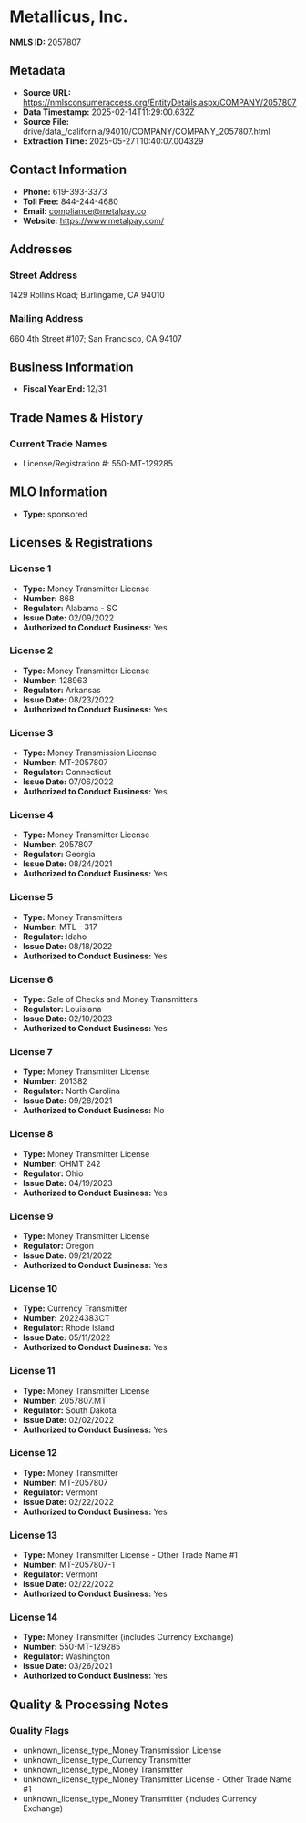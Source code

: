 # Metallicus, Inc.

**NMLS ID:** 2057807

## Metadata
- **Source URL:** https://nmlsconsumeraccess.org/EntityDetails.aspx/COMPANY/2057807
- **Data Timestamp:** 2025-02-14T11:29:00.632Z
- **Source File:** drive/data_/california/94010/COMPANY/COMPANY_2057807.html
- **Extraction Time:** 2025-05-27T10:40:07.004329

## Contact Information
- **Phone:** 619-393-3373
- **Toll Free:** 844-244-4680
- **Email:** compliance@metalpay.co
- **Website:** https://www.metalpay.com/

## Addresses
### Street Address
1429 Rollins Road; Burlingame, CA 94010

### Mailing Address
660 4th Street #107; San Francisco, CA 94107

## Business Information
- **Fiscal Year End:** 12/31

## Trade Names & History
### Current Trade Names
- License/Registration #: 550-MT-129285

## MLO Information
- **Type:** sponsored

## Licenses & Registrations

### License 1
- **Type:** Money Transmitter License
- **Number:** 868
- **Regulator:** Alabama - SC
- **Issue Date:** 02/09/2022
- **Authorized to Conduct Business:** Yes

### License 2
- **Type:** Money Transmitter License
- **Number:** 128963
- **Regulator:** Arkansas
- **Issue Date:** 08/23/2022
- **Authorized to Conduct Business:** Yes

### License 3
- **Type:** Money Transmission License
- **Number:** MT-2057807
- **Regulator:** Connecticut
- **Issue Date:** 07/06/2022
- **Authorized to Conduct Business:** Yes

### License 4
- **Type:** Money Transmitter License
- **Number:** 2057807
- **Regulator:** Georgia
- **Issue Date:** 08/24/2021
- **Authorized to Conduct Business:** Yes

### License 5
- **Type:** Money Transmitters
- **Number:** MTL - 317
- **Regulator:** Idaho
- **Issue Date:** 08/18/2022
- **Authorized to Conduct Business:** Yes

### License 6
- **Type:** Sale of Checks and Money Transmitters
- **Regulator:** Louisiana
- **Issue Date:** 02/10/2023
- **Authorized to Conduct Business:** Yes

### License 7
- **Type:** Money Transmitter License
- **Number:** 201382
- **Regulator:** North Carolina
- **Issue Date:** 09/28/2021
- **Authorized to Conduct Business:** No

### License 8
- **Type:** Money Transmitter License
- **Number:** OHMT 242
- **Regulator:** Ohio
- **Issue Date:** 04/19/2023
- **Authorized to Conduct Business:** Yes

### License 9
- **Type:** Money Transmitter License
- **Regulator:** Oregon
- **Issue Date:** 09/21/2022
- **Authorized to Conduct Business:** Yes

### License 10
- **Type:** Currency Transmitter
- **Number:** 20224383CT
- **Regulator:** Rhode Island
- **Issue Date:** 05/11/2022
- **Authorized to Conduct Business:** Yes

### License 11
- **Type:** Money Transmitter License
- **Number:** 2057807.MT
- **Regulator:** South Dakota
- **Issue Date:** 02/02/2022
- **Authorized to Conduct Business:** Yes

### License 12
- **Type:** Money Transmitter
- **Number:** MT-2057807
- **Regulator:** Vermont
- **Issue Date:** 02/22/2022
- **Authorized to Conduct Business:** Yes

### License 13
- **Type:** Money Transmitter License - Other Trade Name #1
- **Number:** MT-2057807-1
- **Regulator:** Vermont
- **Issue Date:** 02/22/2022
- **Authorized to Conduct Business:** Yes

### License 14
- **Type:** Money Transmitter (includes Currency Exchange)
- **Number:** 550-MT-129285
- **Regulator:** Washington
- **Issue Date:** 03/26/2021
- **Authorized to Conduct Business:** Yes

## Quality & Processing Notes
### Quality Flags
- unknown_license_type_Money Transmission License
- unknown_license_type_Currency Transmitter
- unknown_license_type_Money Transmitter
- unknown_license_type_Money Transmitter License - Other Trade Name #1
- unknown_license_type_Money Transmitter (includes Currency Exchange)
